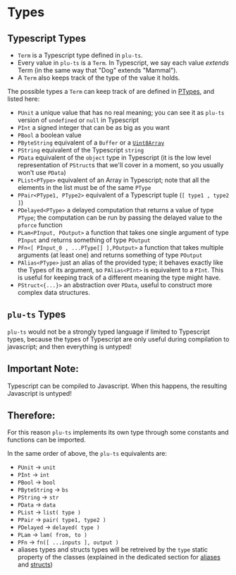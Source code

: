 # Types

## Typescript Types
- `Term` is a Typescript type defined in `plu-ts`. 
- Every value in `plu-ts` is a `Term`. In Typescript, we say each value *extends* Term (in the same way that "Dog" extends "Mammal").
- A `Term` also keeps track of the type of the value it holds. 

The possible types a `Term` can keep track of are defined in [PTypes](https://github.com/HarmonicLabs/plu-ts/tree/main/src/onchain/pluts/PTypes), and listed here:

- `PUnit` a unique value that has no real meaning; you can see it as `plu-ts` version of `undefined` or `null` in Typescript
- `PInt` a signed integer that can be as big as you want
- `PBool` a boolean value
- `PByteString` equivalent of a `Buffer` or a [`Uint8Array`](https://developer.mozilla.org/en-US/docs/Web/JavaScript/Reference/Global_Objects/Uint8Array)
- `PString` equivalent of the Typescript `string`
- `PData` equivalent of the `object` type in Typescript (it is the low level representation of `PStruct`s that we'll cover in a moment, so you usually won't use `PData`)
- `PList<PType>` equivalent of an Array in Typescript; note that all the elements in the list must be of the same `PType`
- `PPair<PType1, PType2>` equivalent of a Typescript tuple (`[ type1 , type2 ]`)
- `PDelayed<PType>` a delayed computation that returns a value of type `PType`; the computation can be run by passing the delayed value to the `pforce` function
- `PLam<PInput, POutput>` a function that takes one single argument of type `PInput` and returns something of type `POutput`
- `PFn<[ PInput_0 , ...PType[] ],POutput>` a function that takes multiple arguments (at least one) and returns something of type `POutput`
- `PAlias<PType>` just an alias of the provided type; it behaves exactly like the Types of its argument, so `PAlias<PInt>` is equivalent to a `PInt`. This is useful for keeping track of a different meaning the type might have.
- `PStruct<{...}>` an abstraction over `PData`, useful to construct more complex data structures.

## `plu-ts` Types

`plu-ts` would not be a strongly typed language if limited to Typescript types, because the types of Typescript are only useful during compilation to javascript; and then everything is untyped!

## Important Note:
Typescript can be compiled to Javascript. When this happens, the resulting Javascript is untyped!

## Therefore:
For this reason `plu-ts` implements its own type through some constants and functions can be imported.

In the same order of above, the `plu-ts` equivalents are:

- `PUnit` -> `unit`
- `PInt` -> `int`
- `PBool` -> `bool`
- `PByteString` -> `bs`
- `PString` -> `str`
- `PData` -> `data`
- `PList` -> `list( type )`
- `PPair` -> `pair( type1, type2 )`
- `PDelayed` -> `delayed( type )`
- `PLam` -> `lam( from, to )`
- `PFn` -> `fn([ ...inputs ], output )`
- aliases types and structs types will be retreived by the `type` static property of the classes (explained in the dedicated section for [aliases](./aliases.md) and [structs](./structs.md))